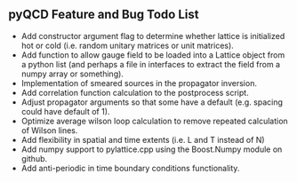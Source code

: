 pyQCD Feature and Bug Todo List
-------------------------------

- Add constructor argument flag to determine whether lattice is initialized hot or cold (i.e. random unitary matrices or unit matrices).
- Add function to allow gauge field to be loaded into a Lattice object from a python list (and perhaps a file in interfaces to extract the field from a numpy array or something).
- Implementation of smeared sources in the propagator inversion.
- Add correlation function calculation to the postprocess script.
- Adjust propagator arguments so that some have a default (e.g. spacing could have default of 1).
- Optimize average wilson loop calculation to remove repeated calculation of Wilson lines.
- Add flexibility in spatial and time extents (i.e. L and T instead of N)
- Add numpy support to pylattice.cpp using the Boost.Numpy module on github.
- Add anti-periodic in time boundary conditions functionality.
